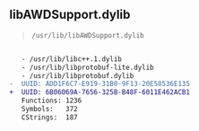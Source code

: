 ## libAWDSupport.dylib

> `/usr/lib/libAWDSupport.dylib`

```diff

   - /usr/lib/libc++.1.dylib
   - /usr/lib/libprotobuf-lite.dylib
   - /usr/lib/libprotobuf.dylib
-  UUID: ADD1F6C7-E919-31B0-9F13-20E58536E135
+  UUID: 6B06069A-7656-325B-B48F-6011E462ACB1
   Functions: 1236
   Symbols:   372
   CStrings:  187

```

